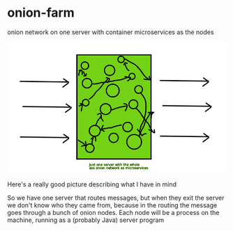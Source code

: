 # onion-farm
onion network on one server with container microservices as the nodes

<img src='onion-server.png'/>

Here's a really good picture describing what I have in mind

So we have one server that routes messages, but when they exit the server we don't know who they came from, because in the routing the message goes through a bunch of onion nodes. Each node will be a process on the machine, running as a (probably Java) server program
